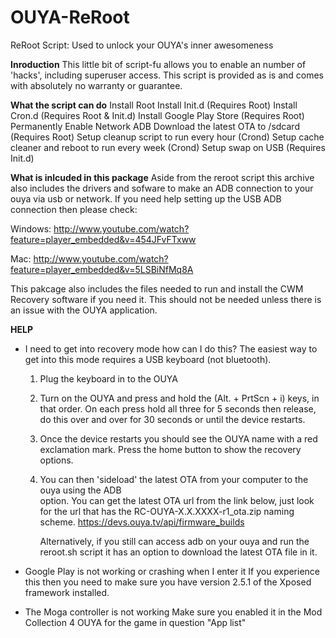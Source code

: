OUYA-ReRoot
===========

ReRoot Script: Used to unlock your OUYA's inner awesomeness

**Inroduction**
This little bit of script-fu allows you to enable an number of 'hacks', including
superuser access. This script is provided as is and comes with absolutely no warranty
or guarantee.

**What the script can do**
Install Root
Install Init.d (Requires Root)
Install Cron.d (Requires Root & Init.d)
Install Google Play Store (Requires Root)
Permanently Enable Network ADB
Download the latest OTA to /sdcard (Requires Root)
Setup cleanup script to run every hour (Crond)
Setup cache cleaner and reboot to run every week (Crond)
Setup swap on USB (Requires Init.d)
	
**What is inlcuded in this package**
Aside from the reroot script this archive also includes the drivers and sofware to make
an ADB connection to your ouya via usb or network. If you need help setting up the USB
ADB connection then please check:

Windows:
http://www.youtube.com/watch?feature=player_embedded&v=454JFvFTxww

Mac:
http://www.youtube.com/watch?feature=player_embedded&v=5LSBiNfMq8A

This pakcage also includes the files needed to run and install the CWM Recovery software
if you need it. This should not be needed unless there is an issue with the OUYA
application.

**HELP**

- I need to get into recovery mode how can I do this?
  The easiest way to get into this mode requires a USB keyboard (not bluetooth).
  1)  Plug the keyboard in to the OUYA

  2)  Turn on the OUYA and press and hold the (Alt. + PrtScn + i) keys, in that order.
      On each press hold all three for 5 seconds then release, do this over and over 
      for 30 seconds or until the device restarts.

  3)  Once the device restarts you should see the OUYA name with a red exclamation mark.
      Press the home button to show the recovery options.
	
  4)  You can then 'sideload' the latest OTA from your computer to the ouya using the ADB	
      option. You can get the latest OTA url from the link below, just look for the url
      that has the RC-OUYA-X.X.XXXX-r1_ota.zip naming scheme.
      https://devs.ouya.tv/api/firmware_builds 

      Alternatively, if you still can access adb on your ouya and run the reroot.sh script
      it has an option to download the latest OTA file in it.

- Google Play is not working or crashing when I enter it
  If you experience this then you need to make sure you have version 2.5.1 of the Xposed framework installed.
	
- The Moga controller is not working
  Make sure you enabled it in the Mod Collection 4 OUYA for the game in question "App list"
